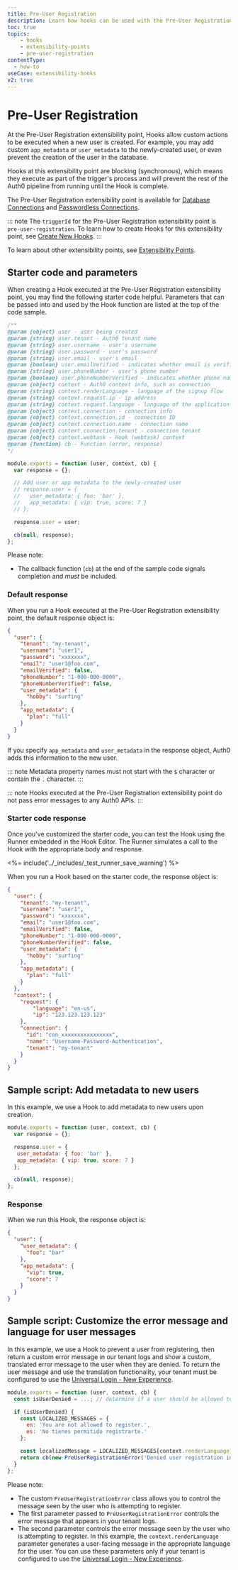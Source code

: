 ```yaml
---
title: Pre-User Registration
description: Learn how hooks can be used with the Pre-User Registration extensibility point, which is available for database connections and passwordless connections.
toc: true
topics:
    - hooks
    - extensibility-points
    - pre-user-registration
contentType:
  - how-to
useCase: extensibility-hooks
v2: true
---
```


# Pre-User Registration

At the Pre-User Registration extensibility point, Hooks allow custom actions to be executed when a new user is created. For example, you may add custom `app_metadata` or `user_metadata` to the newly-created user, or even prevent the creation of the user in the database.

Hooks at this extensibility point are blocking (synchronous), which means they execute as part of the trigger's process and will prevent the rest of the Auth0 pipeline from running until the Hook is complete.

The Pre-User Registration extensibility point is available for [Database Connections](/connections/database) and [Passwordless Connections](/connections/passwordless).

::: note
The `triggerId` for the Pre-User Registration extensibility point is `pre-user-registration`. To learn how to create Hooks for this extensibility point, see [Create New Hooks](/hooks/create).
:::

To learn about other extensibility points, see [Extensibility Points](/hooks/extensibility-points).

## Starter code and parameters

When creating a Hook executed at the Pre-User Registration extensibility point, you may find the following starter code helpful. Parameters that can be passed into and used by the Hook function are listed at the top of the code sample.

```js
/**
@param {object} user - user being created
@param {string} user.tenant - Auth0 tenant name
@param {string} user.username - user's username
@param {string} user.password - user's password
@param {string} user.email - user's email
@param {boolean} user.emailVerified - indicates whether email is verified
@param {string} user.phoneNumber - user's phone number
@param {boolean} user.phoneNumberVerified - indicates whether phone number is verified
@param {object} context - Auth0 context info, such as connection
@param {string} context.renderLanguage - language of the signup flow
@param {string} context.request.ip - ip address
@param {string} context.request.language - language of the application agent
@param {object} context.connection - connection info
@param {object} context.connection.id - connection ID
@param {object} context.connection.name - connection name
@param {object} context.connection.tenant - connection tenant
@param {object} context.webtask - Hook (webtask) context
@param {function} cb - Function (error, response)
*/

module.exports = function (user, context, cb) {
  var response = {};

  // Add user or app metadata to the newly-created user
  // response.user = {
  //   user_metadata: { foo: 'bar' },
  //   app_metadata: { vip: true, score: 7 }
  // };

  response.user = user;

  cb(null, response);
};
```

Please note:

* The callback function (`cb`) at the end of the sample code signals completion and *must* be included.

### Default response

When you run a Hook executed at the Pre-User Registration extensibility point, the default response object is:

```json
{
  "user": {
    "tenant": "my-tenant",
    "username": "user1",
    "password": "xxxxxxx",
    "email": "user1@foo.com",
    "emailVerified": false,
    "phoneNumber": "1-000-000-0000",
    "phoneNumberVerified": false,
    "user_metadata": {
      "hobby": "surfing"
    },
    "app_metadata": {
      "plan": "full"
    }
  }
}
```

If you specify `app_metadata` and `user_metadata` in the response object, Auth0 adds this information to the new user.

::: note
Metadata property names must not start with the `$` character or contain the `.` character.
:::

::: note
Hooks executed at the Pre-User Registration extensibility point do not pass error messages to any Auth0 APIs.
:::

### Starter code response

Once you've customized the starter code, you can test the Hook using the Runner embedded in the Hook Editor. The Runner simulates a call to the Hook with the appropriate body and response.

<%= include('../_includes/_test_runner_save_warning') %>

When you run a Hook based on the starter code, the response object is:

```json
{
  "user": {
    "tenant": "my-tenant",
    "username": "user1",
    "password": "xxxxxxx",
    "email": "user1@foo.com",
    "emailVerified": false,
    "phoneNumber": "1-000-000-0000",
    "phoneNumberVerified": false,
    "user_metadata": {
      "hobby": "surfing"
    },
    "app_metadata": {
      "plan": "full"
    }
  },
  "context": {
    "request": {
        "language": "en-us",
        "ip": "123.123.123.123"
    },
    "connection": {
      "id": "con_xxxxxxxxxxxxxxxx",
      "name": "Username-Password-Authentication",
      "tenant": "my-tenant"
    }
  }
}
```

## Sample script: Add metadata to new users

In this example, we use a Hook to add metadata to new users upon creation.

```js
module.exports = function (user, context, cb) {
  var response = {};

  response.user = {
   user_metadata: { foo: 'bar' },
   app_metadata: { vip: true, score: 7 }
  };

  cb(null, response);
};
```

### Response

When we run this Hook, the response object is:

```json
{
  "user": {
    "user_metadata": {
      "foo": "bar"
    },
    "app_metadata": {
      "vip": true,
      "score": 7
    }
  }
}
```

## Sample script: Customize the error message and language for user messages

In this example, we use a Hook to prevent a user from registering, then return a custom error message in our tenant logs and show a custom, translated error message to the user when they are denied. To return the user message and use the translation functionality, your tenant must be configured to use the [Universal Login - New Experience](/universal-login/new).

```js
module.exports = function (user, context, cb) {
  const isUserDenied = ...; // determine if a user should be allowed to register

  if (isUserDenied) {
    const LOCALIZED_MESSAGES = {
      en: 'You are not allowed to register.',
      es: 'No tienes permitido registrarte.'
    };

    const localizedMessage = LOCALIZED_MESSAGES[context.renderLanguage] || LOCALIZED_MESSAGES['en'];
    return cb(new PreUserRegistrationError('Denied user registration in Pre-User Registration Hook', localizedMessage));
  }
};
```

Please note:
* The custom `PreUserRegistrationError` class allows you to control the message seen by the user who is attempting to register.
* The first parameter passed to `PreUserRegistrationError` controls the error message that appears in your tenant logs.
* The second parameter controls the error message seen by the user who is attempting to register. In this example, the `context.renderLanguage` parameter generates a user-facing message in the appropriate language for the user. You can use these parameters only if your tenant is configured to use the [Universal Login - New Experience](/universal-login/new).
